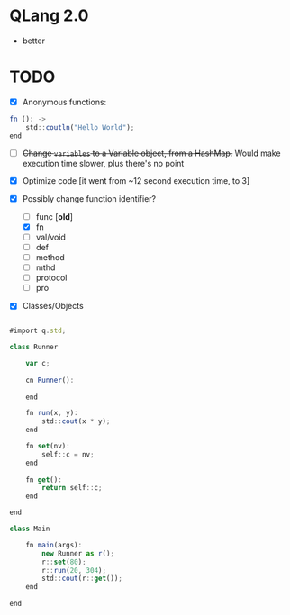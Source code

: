 # QLang 2.0

- better


# TODO

 - [x] Anonymous functions:

```js
fn (): -> 
	std::coutln("Hello World"); 
end
```

 - [ ] ~~Change `variables` to a Variable object, from a HashMap.~~ Would make execution time slower, plus there's no point
- [x] Optimize code \[it went from ~12 second execution time, to 3\] 

 - [x] Possibly change function identifier?
	 - [ ] func \[**old**\]
	 - [x] fn
	 - [ ] val/void
	 - [ ] def
	 - [ ] method
	 - [ ] mthd
	 - [ ] protocol
	 - [ ] pro
 - [x] Classes/Objects
```js

#import q.std;

class Runner

	var c;
	
	cn Runner():
	
	end

	fn run(x, y):
		std::cout(x * y);
	end

	fn set(nv):
		self::c = nv;
	end
	
	fn get():
		return self::c;
	end

end

class Main

	fn main(args):
		new Runner as r();
		r::set(80);
		r::run(20, 304);
		std::cout(r::get());
	end
	
end
```
